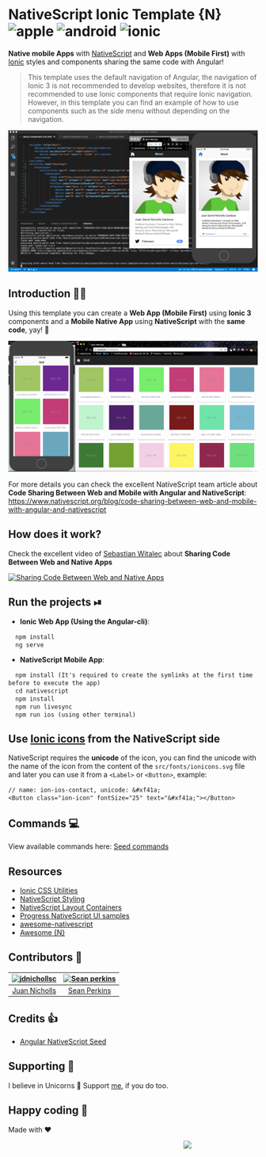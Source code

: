 # NativeScript Ionic Template {N} ![apple](https://cdn3.iconfinder.com/data/icons/picons-social/57/16-apple-32.png) ![android](https://cdn3.iconfinder.com/data/icons/logos-3/228/android-32.png) ![ionic](https://cdn3.iconfinder.com/data/icons/logos-3/512/Ionic_Logo-2-64.png)
**Native mobile Apps** with [NativeScript](https://www.nativescript.org/) and **Web Apps (Mobile First)** with [Ionic](http://ionicframework.com/) styles and components sharing the same code with Angular!
>This template uses the default navigation of Angular, the navigation of Ionic 3 is not recommended to develop websites, therefore it is not recommended to use Ionic components that require Ionic navigation. However, in this template you can find an example of how to use components such as the side menu without depending on the navigation.

![NativeScript and Ionic](img/nativescript-ionic.png)

## Introduction 👨‍💻
Using this template you can create a **Web App (Mobile First)** using **Ionic 3** components and a **Mobile Native App** using **NativeScript** with the **same code**, yay! 👏

![Native and Web Grid](img/grid.png)

For more details you can check the excellent NativeScript team article about **Code Sharing Between Web and Mobile with Angular and NativeScript**: https://www.nativescript.org/blog/code-sharing-between-web-and-mobile-with-angular-and-nativescript

## How does it work? 
Check the excellent video of [Sebastian Witalec](https://github.com/sebawita) about **Sharing Code Between Web and Native Apps** 

[![Sharing Code Between Web and Native Apps](https://img.youtube.com/vi/HMPkXk_vXDw/0.jpg)](https://youtu.be/HMPkXk_vXDw?t=11m56s)


## Run the projects ⏯

* **Ionic Web App (Using the Angular-cli)**:
```
  npm install
  ng serve
```

* **NativeScript Mobile App**:
```
  npm install (It's required to create the symlinks at the first time before to execute the app)
  cd nativescript
  npm install
  npm run livesync
  npm run ios (using other terminal)
```

## Use [Ionic icons](https://ionicframework.com/docs/ionicons/) from the NativeScript side
NativeScript requires the **unicode** of the icon, you can find the unicode with the name of the icon from the content of the `src/fonts/ionicons.svg` file and later you can use it from a `<Label>` or `<Button>`, example:
```
// name: ion-ios-contact, unicode: &#xf41a;
<Button class="ion-icon" fontSize="25" text="&#xf41a;"></Button>
```

## Commands 💻
View available commands here: [Seed commands](https://github.com/TeamMaestro/angular-native-seed/wiki/Seed-Commands)

## Resources
- [Ionic CSS Utilities](http://ionicframework.com/docs/theming/css-utilities/)
- [NativeScript Styling](https://docs.nativescript.org/ui/styling#supported-css-properties)
- [NativeScript Layout Containers](https://docs.nativescript.org/ui/layout-containers)
- [Progress NativeScript UI samples](https://github.com/telerik/nativescript-ui-samples-angular)
- [awesome-nativescript](https://github.com/jbristowe/awesome-nativescript)
- [Awesome {N}](https://github.com/DeviantJS/awesome-nativescript)

## Contributors 🥇
[<img alt="jdnichollsc" src="https://avatars3.githubusercontent.com/u/2154886?v=3&s=117" width="117">](https://github.com/jdnichollsc) | [<img alt="Sean perkins" src="https://avatars1.githubusercontent.com/u/13732623?v=3&s=117" width="117">](https://github.com/sean-perkins) |
:---: | :---: |
[Juan Nicholls](mailto:jdnichollsc@hotmail.com) | [Sean Perkins](https://github.com/sean-perkins) |

## Credits 👍
* [Angular NativeScript Seed](https://github.com/TeamMaestro/angular-native-seed)

## Supporting 🍻
I believe in Unicorns 🦄
Support [me](http://www.paypal.me/jdnichollsc/2), if you do too.

## Happy coding 💯
Made with ❤️

<img width="150px" src="http://phaser.azurewebsites.net/assets/nicholls.png" align="right">
